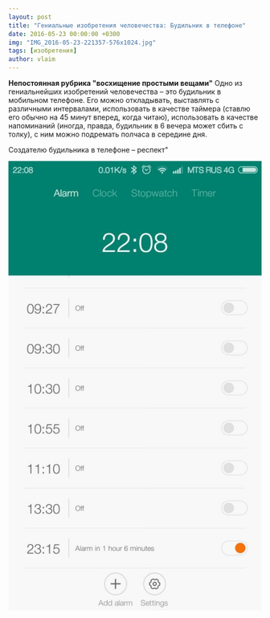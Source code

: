 ```yaml
---
layout: post
title: "Гениальные изобретения человечества: Будильник в телефоне"
date: 2016-05-23 00:00:00 +0300
img: "IMG_2016-05-23-221357-576x1024.jpg"
tags: [изобретения]
author: vlaim
---
```


**Непостоянная рубрика "восхищение простыми вещами"**
Одно из гениальнейших изобретений человечества – это будильник в мобильном телефоне. Его можно откладывать, выставлять с различными интервалами, использовать в качестве таймера (ставлю его обычно на 45 минут вперед, когда читаю), использовать в качестве напоминаний (иногда, правда, будильник в 6 вечера может сбить с толку), с ним можно подремать полчаса в середине дня. 

Создателю будильника в телефоне – респект"

![IMG_2016-05-23 22:13:57](/assets/img/IMG_2016-05-23-221357-576x1024.jpg)
